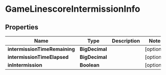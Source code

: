 

# GameLinescoreIntermissionInfo


## Properties

| Name | Type | Description | Notes |
|------------ | ------------- | ------------- | -------------|
|**intermissionTimeRemaining** | **BigDecimal** |  |  [optional] |
|**intermissionTimeElapsed** | **BigDecimal** |  |  [optional] |
|**inIntermission** | **Boolean** |  |  [optional] |




